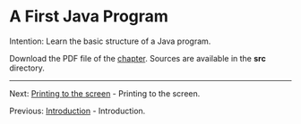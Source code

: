 # A First Java Program

Intention: Learn the basic structure of a Java program.

Download the PDF file of the [chapter](chapter_2.pdf). Sources are available in the <b>src</b> directory.


<hr>

Next: [Printing to the screen](chapter_3.md "Printing to the screen") - Printing to the screen.

Previous: [Introduction](chapter_1.md "Introduction") - Introduction.
